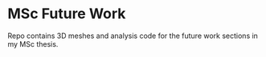 # MSc Future Work
 Repo contains 3D meshes and analysis code for the future work sections in my MSc thesis.
